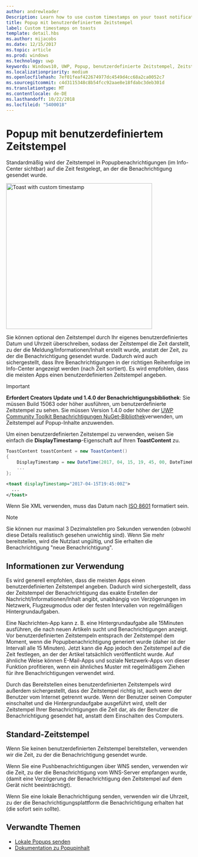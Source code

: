 ```yaml
---
author: andrewleader
Description: Learn how to use custom timestamps on your toast notifications.
title: Popup mit benutzerdefiniertem Zeitstempel
label: Custom timestamps on toasts
template: detail.hbs
ms.author: mijacobs
ms.date: 12/15/2017
ms.topic: article
ms.prod: windows
ms.technology: uwp
keywords: Windows10, UWP, Popup, benutzerdefinierte Zeitstempel, Zeitstempel, Benachrichtigungen, Info-Center
ms.localizationpriority: medium
ms.openlocfilehash: 7ef01feaf422674977dc4549d4cc68a2ca0052c7
ms.sourcegitcommit: c4d3115348c8b54fcc92aae8e18fdabc3deb301d
ms.translationtype: MT
ms.contentlocale: de-DE
ms.lasthandoff: 10/22/2018
ms.locfileid: "5400018"
---
```

# <a name="custom-timestamps-on-toasts"></a>Popup mit benutzerdefiniertem Zeitstempel

Standardmäßig wird der Zeitstempel in Popupbenachrichtigungen (im Info-Center sichtbar) auf die Zeit festgelegt, an der die Benachrichtigung gesendet wurde.

<img alt="Toast with custom timestamp" src="images/toast-customtimestamp.jpg" width="396"/>

Sie können optional den Zeitstempel durch Ihr eigenes benutzerdefiniertes Datum und Uhrzeit überschreiben, sodass der Zeitstempel die Zeit darstellt, zu der die Meldung/Informationen/Inhalt erstellt wurde, anstatt der Zeit, zu der die Benachrichtigung gesendet wurde. Dadurch wird auch sichergestellt, dass Ihre Benachrichtigungen in der richtigen Reihenfolge im Info-Center angezeigt werden (nach Zeit sortiert). Es wird empfohlen, dass die meisten Apps einen benutzerdefinierten Zeitstempel angeben.

> [!IMPORTANT]
> **Erfordert Creators Update und 1.4.0 der Benachrichtigungsbibliothek**: Sie müssen Build 15063 oder höher ausführen, um benutzerdefinierte Zeitstempel zu sehen. Sie müssen Version 1.4.0 oder höher der [UWP Community Toolkit Benachrichtigungen NuGet-Bibliothek](https://www.nuget.org/packages/Microsoft.Toolkit.Uwp.Notifications/)verwenden, um Zeitstempel auf Popup-Inhalte anzuwenden.

Um einen benutzerdefinierten Zeitstempel zu verwenden, weisen Sie einfach die **DisplayTimestamp**-Eigenschaft auf Ihren **ToastContent** zu.

```csharp
ToastContent toastContent = new ToastContent()
{
    DisplayTimestamp = new DateTime(2017, 04, 15, 19, 45, 00, DateTimeKind.Utc),
    ...
};
```

```xml
<toast displayTimestamp="2017-04-15T19:45:00Z">
  ...
</toast>
```

Wenn Sie XML verwenden, muss das Datum nach [ISO 8601](https://en.wikipedia.org/wiki/ISO_8601) formatiert sein.

> [!NOTE]
> Sie können nur maximal 3 Dezimalstellen pro Sekunden verwenden (obwohl diese Details realistisch gesehen unwichtig sind). Wenn Sie mehr bereitstellen, wird die Nutzlast ungültig, und Sie erhalten die Benachrichtigung "neue Benachrichtigung".


## <a name="usage-guidance"></a>Informationen zur Verwendung

Es wird generell empfohlen, dass die meisten Apps einen benutzerdefinierten Zeitstempel angeben. Dadurch wird sichergestellt, dass der Zeitstempel der Benachrichtigung das exakte Erstellen der Nachricht/Informationen/Inhalt angibt, unabhängig von Verzögerungen im Netzwerk, Flugzeugmodus oder der festen Intervallen von regelmäßigen Hintergrundaufgaben.

Eine Nachrichten-App kann z. B. eine Hintergrundaufgabe alle 15Minuten ausführen, die nach neuen Artikeln sucht und Benachrichtigungen anzeigt. Vor benutzerdefinierten Zeitstempeln entsprach der Zeitstempel dem Moment, wenn die Popupbenachrichtigung generiert wurde (daher ist der Intervall alle 15 Minuten). Jetzt kann die App jedoch den Zeitstempel auf die Zeit festlegen, an der der Artikel tatsächlich veröffentlicht wurde. Auf ähnliche Weise können E-Mail-Apps und soziale Netzwerk-Apps von dieser Funktion profitieren, wenn ein ähnliches Muster mit regelmäßigem Ziehen für ihre Benachrichtigungen verwendet wird.

Durch das Bereitstellen eines benutzerdefinierten Zeitstempels wird außerdem sichergestellt, dass der Zeitstempel richtig ist, auch wenn der Benutzer vom Internet getrennt wurde. Wenn der Benutzer seinen Computer einschaltet und die Hintergrundaufgabe ausgeführt wird, stellt der Zeitstempel Ihrer Benachrichtigungen die Zeit dar, als der Benutzer die Benachrichtigung gesendet hat, anstatt dem Einschalten des Computers.


## <a name="default-timestamp"></a>Standard-Zeitstempel

Wenn Sie keinen benutzerdefinierten Zeitstempel bereitstellen, verwenden wir die Zeit, zu der die Benachrichtigung gesendet wurde.

Wenn Sie eine Pushbenachrichtigungen über WNS senden, verwenden wir die Zeit, zu der die Benachrichtigung vom WNS-Server empfangen wurde, (damit eine Verzögerung der Benachrichtigung den Zeitstempel auf dem Gerät nicht beeinträchtigt).

Wenn Sie eine lokale Benachrichtigung senden, verwenden wir die Uhrzeit, zu der die Benachrichtigungsplattform die Benachrichtigung erhalten hat (die sofort sein sollte).


## <a name="related-topics"></a>Verwandte Themen

- [Lokale Popups senden](send-local-toast.md)
- [Dokumentation zu Popupinhalt](adaptive-interactive-toasts.md)